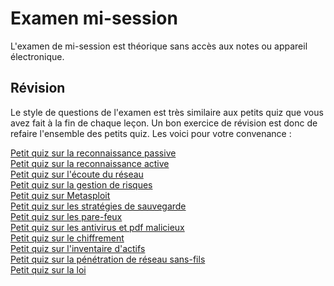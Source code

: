 # Examen mi-session

L'examen de mi-session est théorique sans accès aux notes ou appareil électronique.  

## Révision  

Le style de questions de l'examen est très similaire aux petits quiz que vous avez fait à la fin de chaque leçon.  Un bon exercice de révision est donc de refaire l'ensemble des petits quiz. Les voici pour votre convenance :  

[Petit quiz sur la reconnaissance passive](https://forms.office.com/r/7qNdDYPMpc)  
[Petit quiz sur la reconnaissance active](https://forms.office.com/r/Vp6RsyUyfp)  
[Petit quiz sur l'écoute du réseau](https://forms.office.com/r/21wbTS7464)  
[Petit quiz sur la gestion de risques](https://forms.office.com/r/pANFZCZ8h4)  
[Petit quiz sur Metasploit](https://forms.office.com/r/Qkan3UqXan)  
[Petit quiz sur les stratégies de sauvegarde](https://forms.office.com/r/j06fAxj1ZM)  
[Petit quiz sur les pare-feux](https://forms.office.com/r/kGciDMVBy8)  
[Petit quiz sur les antivirus et pdf malicieux](https://forms.office.com/r/BP5zBu2nDM)  
[Petit quiz sur le chiffrement](https://forms.office.com/r/1ZSkcEBMNY)  
[Petit quiz sur l'inventaire d'actifs](https://forms.office.com/r/Ybvg5jQj53)  
[Petit quiz sur la pénétration de réseau sans-fils](https://forms.office.com/r/C3TiPCCbRi)  
[Petit quiz sur la loi](https://forms.office.com/r/exFTCptnPy)  
